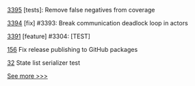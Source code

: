 
[3395](https://github.com/hyperledger/iroha/pull/3395) [tests]: Remove false negatives from coverage

[3394](https://github.com/hyperledger/iroha/pull/3394) [fix] #3393: Break communication deadlock loop in actors

[3391](https://github.com/hyperledger/iroha/pull/3391) [feature] #3304: [TEST]

[156](https://github.com/hyperledger/fabric-gateway-java/pull/156) Fix release publishing to GitHub packages

[32](https://github.com/hyperledger-labs/cckit/pull/32) State list serializer test


[See more >>>](https://start-here.hyperledger.org/pull-requests)
